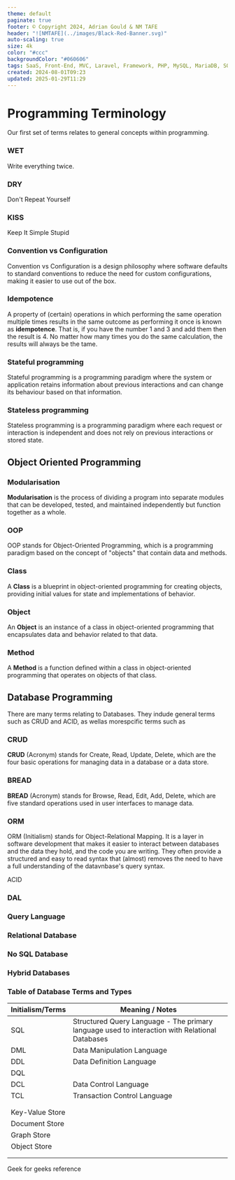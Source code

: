 ```yaml
---
theme: default
paginate: true
footer: © Copyright 2024, Adrian Gould & NM TAFE
header: "![NMTAFE](../images/Black-Red-Banner.svg)"
auto-scaling: true
size: 4k
color: "#ccc"
backgroundColor: "#060606"
tags: SaaS, Front-End, MVC, Laravel, Framework, PHP, MySQL, MariaDB, SQLite, Testing, Unit Testing, Feature Testing, PEST
created: 2024-08-01T09:23
updated: 2025-01-29T11:29
---
```


# Programming Terminology

Our first set of terms relates to general concepts within programming.

### WET

Write everything twice.

### DRY

Don't Repeat Yourself

### KISS

Keep It Simple Stupid


### Convention vs Configuration

Convention vs Configuration is a design philosophy where software defaults to standard conventions to reduce the need for custom configurations, making it easier to use out of the box.

### Idempotence

A property of (certain) operations in which performing the same operation multiple times results in the same outcome as performing it once is known as **idempotence**. That is, if you have the number 1 and 3 and add them then the result is 4. No matter how many times you do the same calculation, the results will always be the tame.


### Stateful programming

Stateful programming is a programming paradigm where the system or application retains information about previous interactions and can change its behaviour based on that information.

### Stateless programming

Stateless programming is a programming paradigm where each request or interaction is independent and does not rely on previous interactions or stored state.


## Object Oriented Programming



### Modularisation

**Modularisation** is the process of dividing a program into separate modules that can be developed, tested, and maintained independently but function together as a whole.

### OOP

OOP stands for Object-Oriented Programming, which is a programming paradigm based on the concept of "objects" that contain data and methods.

### Class

A **Class** is a blueprint in object-oriented programming for creating objects, providing initial values for state and implementations of behavior.

### Object

An **Object** is an instance of a class in object-oriented programming that encapsulates data and behavior related to that data.

### Method

A **Method** is a function defined within a class in object-oriented programming that operates on objects of that class.



## Database Programming

There are many terms relating to Databases. They indude general terms such as CRUD and ACID, as wellas morespcific terms such as 


### CRUD

**CRUD** (Acronym) stands for Create, Read, Update, Delete, which are the four basic operations for managing data in a database or a data store.

### BREAD

**BREAD** (Acronym) stands for Browse, Read, Edit, Add, Delete, which are five standard operations used in user interfaces to manage data.


### ORM 

ORM (Initialism) stands for Object-Relational Mapping. It is a layer in software development that makes it easier to interact between databases and the data they hold, and the code you are writing. They often provide a structured and easy to read syntax that (almost) removes the need to have a full understanding of the datavnbase's query syntax.


ACID


### DAL


### Query Language


### Relational Database


### No SQL Database


### Hybrid Databases


### Table of Database Terms and Types

| Initialism/Terms | Meaning / Notes                                                                                |
| ---------------- | ---------------------------------------------------------------------------------------------- |
| SQL              | Structured Query Language - The primary language used to interaction with Relational Databases |
| DML              | Data Manipulation Language                                                                     |
| DDL              | Data Definition Language                                                                       |
| DQL              |                                                                                                |
| DCL              | Data Control Language                                                                          |
| TCL              | Transaction Control Language                                                                   |
|                  |                                                                                                |
|                  |                                                                                                |
| Key-Value Store  |                                                                                                |
| Document Store   |                                                                                                |
| Graph Store      |                                                                                                |
| Object Store     |                                                                                                |
|                  |                                                                                                |
|                  |                                                                                                |

Geek for geeks reference


